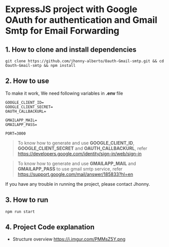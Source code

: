 # ExpressJS project with Google OAuth for authentication and Gmail Smtp for Email Forwarding

## 1. How to clone and install dependencies
```
git clone https://github.com/jhonny-alberto/Oauth-Gmail-smtp.git && cd Oauth-Gmail-smtp && npm install
```
## 2. How to use
To make it work, We need following variables in __.env__ file

```
GOOGLE_CLIENT_ID=
GOOGLE_CLIENT_SECRET=
OAUTH_CALLBACKURL=

GMAILAPP_MAIL=
GMAILAPP_PASS=

PORT=3000
```
> To know how to generate and use __GOOGLE_CLIENT_ID__, __GOOGLE_CLIENT_SECRET__ and __OAUTH_CALLBACKURL__, refer https://developers.google.com/identity/sign-in/web/sign-in

> To know how to generate and use __GMAILAPP_MAIL__ and __GMAILAPP_PASS__ to use gmail smtp service, refer https://support.google.com/mail/answer/185833?hl=en

If you have any trouble in running the project, please contact Jhonny.

## 3. How to run
```
npm run start
```

## 4. Project Code explanation
 - Structure overview 
 https://i.imgur.com/PMMsZ5Y.png
